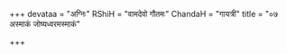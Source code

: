 +++
devataa = "अग्निः"
RShiH = "वामदेवो गौतमः"
ChandaH = "गायत्री"
title = "०७ अस्माकं जोष्यध्वरमस्माकं"

+++
